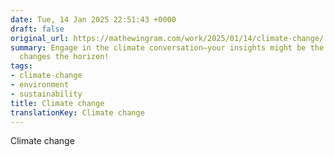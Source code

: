 ```yaml
---
date: Tue, 14 Jan 2025 22:51:43 +0000
draft: false
original_url: https://mathewingram.com/work/2025/01/14/climate-change/
summary: Engage in the climate conversation—your insights might be the breeze that
  changes the horizon!
tags:
- climate-change
- environment
- sustainability
title: Climate change
translationKey: Climate change
---
```


Climate change